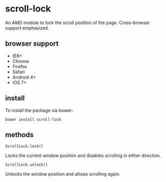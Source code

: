 # scroll-lock
An AMD module to lock the scroll position of the page. Cross-browser support emphasized.

## browser support

- IE8+
- Chrome
- Firefox
- Safari
- Android 4+
- iOS 7+

## install

To install the package via bower:

`bower install scroll-lock`

## methods

`ScrollLock.lock()`

Locks the current window position and disables scrolling in either direction.

`ScrollLock.unlock()`

Unlocks the window position and allows scrolling again.

